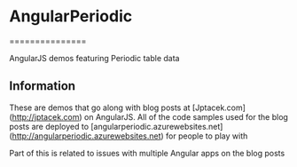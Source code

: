 # AngularPeriodic
===============

AngularJS demos featuring Periodic table data 

## Information
These are demos that go along with blog posts at [Jptacek.com] (http://jptacek.com) on AngularJS. All of the code samples used for the blog posts are deployed
to [angularperiodic.azurewebsites.net] (http://angularperiodic.azurewebsites.net) for people to play with

Part of this is related to issues with multiple Angular apps on the blog posts
